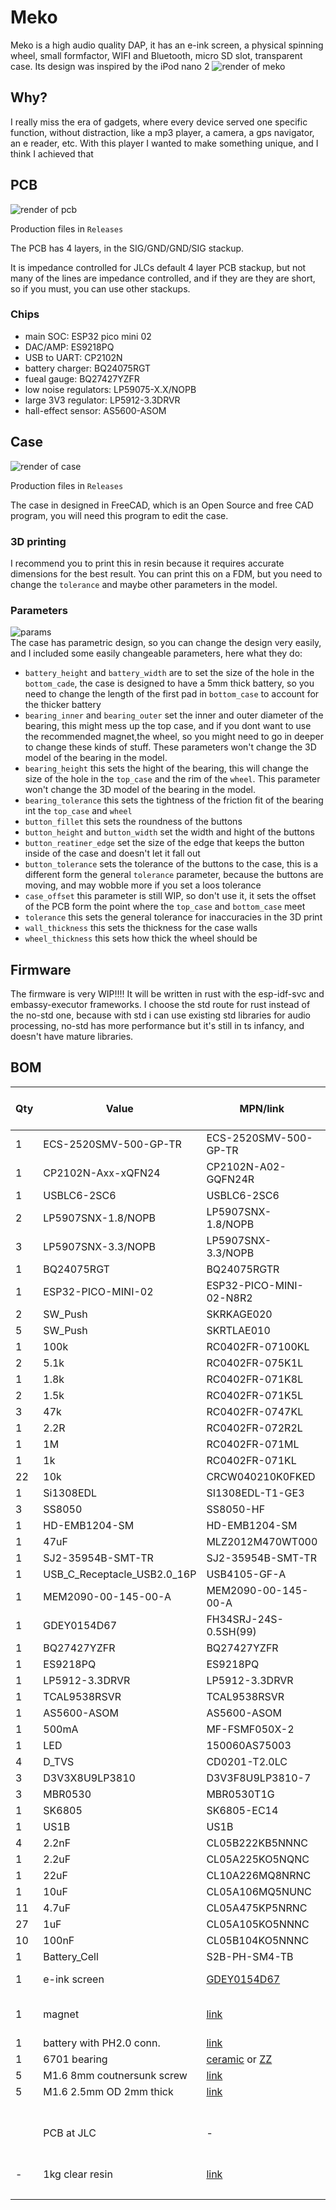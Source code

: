 # Meko
Meko is a high audio quality DAP, it has an e-ink screen, a physical spinning wheel, small formfactor, WIFI and Bluetooth, micro SD slot, transparent case. Its design was inspired by the iPod nano 2
![render of meko](https://hc-cdn.hel1.your-objectstorage.com/s/v3/508c0e7beeb33b70e29ccf07d2ba045b78920311_meko-ezgif.com-video-to-webp-converter.webp)

## Why?

I really miss the era of gadgets, where every device served one specific function, without distraction, like a mp3 player, a camera, a gps navigator, an e reader, etc. With this player I wanted to make something unique, and I think I achieved that

## PCB 

![render of pcb](https://hc-cdn.hel1.your-objectstorage.com/s/v3/c48284d859844763172703596e5ee1b2c6a2917b_frame_6_1_.png)  

  
Production files in `Releases`  
  
The PCB has 4 layers, in the SIG/GND/GND/SIG stackup.  
  
It is impedance controlled for JLCs default 4 layer PCB stackup, but not many of the lines are impedance controlled, and if they are they are short, so if you must, you can use other stackups.

### Chips

- main SOC: ESP32 pico mini 02
- DAC/AMP: ES9218PQ
- USB to UART: CP2102N
- battery charger: BQ24075RGT
- fueal gauge: BQ27427YZFR
- low noise regulators: LP59075-X.X/NOPB
- large 3V3 regulator: LP5912-3.3DRVR
- hall-effect sensor: AS5600-ASOM

## Case 

![render of case](https://hc-cdn.hel1.your-objectstorage.com/s/v3/7aa9fc54eb5928e18ea7e6aec79b7fc0703189de_0001_1_.png)  
  
Production files in `Releases`  
  
The case in designed in FreeCAD, which is an Open Source  and free CAD program, you will need this program to edit the case.

### 3D printing 

I recommend you to print this in resin because it requires accurate dimensions for the best result. You can print this on a FDM, but you need to change the `tolerance` and maybe other parameters in the model.

### Parameters

![params](https://hc-cdn.hel1.your-objectstorage.com/s/v3/28701e145fee447792843a0d50e1efcada36852c_screenshot_20250621_093625.png)  
The case has parametric design, so you can change the design very easily, and I included some easily changeable parameters, here what they do:

- `battery_height` and `battery_width` are to set the size of the hole in the `bottom_cade`, the case is designed to have a 5mm thick battery, so you need to change the length of the first pad in `bottom_case` to account for the thicker battery 
- `bearing_inner` and `bearing_outer` set the inner and outer diameter of the bearing, this might mess up the top case, and if you dont want to use the recommended magnet,the wheel, so you might need to go in deeper to change these kinds of stuff. These parameters won't change the 3D model of the bearing in the model. 
- `bearing_height` this sets the hight of the bearing, this will change the size of the hole in the `top_case` and the rim of the `wheel`. This parameter won't change the 3D model of the bearing in the model. 
- `bearing_tolerance` this sets the tightness of the friction fit of the bearing int the `top_case` and `wheel`
- `button_fillet` this sets the roundness of the buttons 
- `button_height` and `button_width` set the width and hight of the buttons 
- `button_reatiner_edge` set the size of the edge that keeps the button inside of the case and doesn't let it fall out 
- `button_tolerance` sets the tolerance of the buttons to the case, this is a different form the general `tolerance` parameter, because the buttons are moving, and may wobble more if you set a loos tolerance
- `case_offset` this parameter is still WIP, so don't use it, it sets the offset of the PCB form the point where the `top_case` and `bottom_case` meet 
- `tolerance` this sets the general tolerance for inaccuracies in the 3D print 
- `wall_thickness` this sets the thickness for the case walls 
- `wheel_thickness` this sets how thick the wheel should be 

## Firmware 

The firmware is very WIP!!!! It will be written in rust with the esp-idf-svc and embassy-executor frameworks. I choose the std route for rust instead of the no-std one, because with std i can use existing std libraries for audio processing, no-std has more performance but it's still in ts infancy, and doesn't have mature libraries.

## BOM 




|Qty|Value                      |MPN/link               |Order Unit Price|Total |
|---|---------------------------|-----------------------|----------------|------|
|1  |ECS-2520SMV-500-GP-TR      |ECS-2520SMV-500-GP-TR  |$2.73           |$2.73  |
|1  |CP2102N-Axx-xQFN24         |CP2102N-A02-GQFN24R    |$3.46           |$3.46  |
|1  |USBLC6-2SC6                |USBLC6-2SC6            |$0.36           |$0.36  |
|2  |LP5907SNX-1.8/NOPB         |LP5907SNX-1.8/NOPB     |$1.07           |$2.14  |
|3  |LP5907SNX-3.3/NOPB         |LP5907SNX-3.3/NOPB     |$1.07           |$3.21  |
|1  |BQ24075RGT                 |BQ24075RGTR            |$1.99           |$1.99  |
|1  |ESP32-PICO-MINI-02         |ESP32-PICO-MINI-02-N8R2|$3.51           |$3.51  |
|2  |SW_Push                    |SKRKAGE020             |$0.466          |$0.932 |
|5  |SW_Push                    |SKRTLAE010             |$0.455          |$2.275 |
|1  |100k                       |RC0402FR-07100KL       |$0.10           |$0.1   |
|2  |5.1k                       |RC0402FR-075K1L        |$0.10           |$0.2   |
|1  |1.8k                       |RC0402FR-071K8L        |$0.10           |$0.1   |
|2  |1.5k                       |RC0402FR-071K5L        |$0.10           |$0.2   |
|3  |47k                        |RC0402FR-0747KL        |$0.10           |$0.3   |
|1  |2.2R                       |RC0402FR-072R2L        |$0.10           |$0.10 |
|1  |1M                         |RC0402FR-071ML         |$0.10           |$0.10 |
|1  |1k                         |RC0402FR-071KL         |$0.10           |$0.10 |
|22 |10k                        |CRCW040210K0FKED       |$0.025          |$0.55 |
|1  |Si1308EDL                  |SI1308EDL-T1-GE3       |$0.451          |$0.45 |
|3  |SS8050                     |SS8050-HF              |$0.291          |$0.87 |
|1  |HD-EMB1204-SM              |HD-EMB1204-SM          |$3.54           |$3.54 |
|1  |47uF                       |MLZ2012M470WT000       |$0.10           |$0.10 |
|1  |SJ2-35954B-SMT-TR          |SJ2-35954B-SMT-TR      |$1.25           |$1.25 |
|1  |USB_C_Receptacle_USB2.0_16P|USB4105-GF-A           |$0.78           |$0.78 |
|1  |MEM2090-00-145-00-A        |MEM2090-00-145-00-A    |$1.56           |$1.56 |
|1  |GDEY0154D67                |FH34SRJ-24S-0.5SH(99)  |$2.74           |$2.74 |
|1  |BQ27427YZFR                |BQ27427YZFR            |$1.42           |$1.42 |
|1  |ES9218PQ                   |ES9218PQ               |$12.00          |$12.00|
|1  |LP5912-3.3DRVR             |LP5912-3.3DRVR         |$1.04           |$1.04 |
|1  |TCAL9538RSVR               |TCAL9538RSVR           |$1.71           |$1.71 |
|1  |AS5600-ASOM                |AS5600-ASOM            |$2.58           |$2.58 |
|1  |500mA                      |MF-FSMF050X-2          |$0.411          |$0.41 |
|1  |LED                        |150060AS75003          |$0.351          |$0.35 |
|4  |D_TVS                      |CD0201-T2.0LC          |$0.291          |$1.16 |
|3  |D3V3X8U9LP3810             |D3V3F8U9LP3810-7       |$0.26           |$0.78 |
|3  |MBR0530                    |MBR0530T1G             |$0.171          |$0.51 |
|1  |SK6805                     |SK6805-EC14            |$0.1            |$0.10 |
|1  |US1B                       |US1B                   |$0.171          |$0.17 |
|4  |2.2nF                      |CL05B222KB5NNNC        |$0.10           |$0.40 |
|1  |2.2uF                      |CL05A225KO5NQNC        |$0.10           |$0.10 |
|1  |22uF                       |CL10A226MQ8NRNC        |$0.22           |$0.22 |
|1  |10uF                       |CL05A106MQ5NUNC        |$0.10           |$0.10 |
|11 |4.7uF                      |CL05A475KP5NRNC        |$0.116          |$1.28 |
|27 |1uF                        |CL05A105KO5NNNC        |$0.011          |$0.30 |
|10 |100nF                      |CL05B104KO5NNNC        |$0.004          |$0.04 |
|1  |Battery_Cell               |S2B-PH-SM4-TB          |$0.511          |$0.51 |
|1  |e-ink screen               |[GDEY0154D67](https://www.aliexpress.com/item/1005004027620986.html)            | $7 + $5 shipping | $12|
|1  |magnet                     |[link](https://www.first4magnets.com/product/6mm-dia-x-1mm-thick-diametrically-magnetised-n42-neodymium-magnet-20413) | $3 + $16 shipping | 19$ |
|1  |battery with PH2.0 conn.   |[link](https://www.aliexpress.com/item/1005006043243361.html) | $4| $4|
|1  |6701 bearing               |[ceramic](https://www.aliexpress.com/item/1005007752030168.html) or [ZZ](https://www.aliexpress.com/item/1005006822613982.html) | $6 | $6|
|5  |M1.6 8mm coutnersunk screw |[link](https://www.aliexpress.com/item/1005003620203113.html) | $1.5 | $1.5|
|5  |M1.6 2.5mm OD 2mm thick    |[link](https://www.aliexpress.com/item/1005007653131713.html) | $1.8 |$1.8|
|   |PCB at JLC                 | -   |$11 + $7 stencil + $22.25 shipping | $31 |
| - |1kg clear resin            |[link](https://store.anycubic.com/products/standard-resin-v2?variant=43909069897890)| $28 | $28|
|   |                           |                       |                |≈$170|

